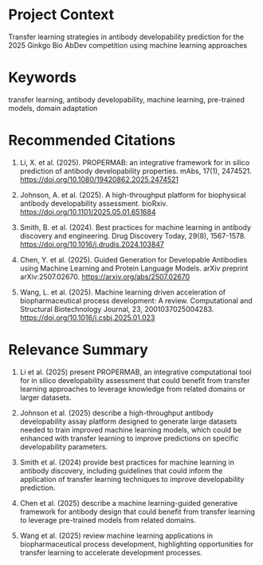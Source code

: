 # Project Context
Transfer learning strategies in antibody developability prediction for the 2025 Ginkgo Bio AbDev competition using machine learning approaches

# Keywords
transfer learning, antibody developability, machine learning, pre-trained models, domain adaptation

# Recommended Citations
1. Li, X. et al. (2025). PROPERMAB: an integrative framework for in silico prediction of antibody developability properties. mAbs, 17(1), 2474521. https://doi.org/10.1080/19420862.2025.2474521

2. Johnson, A. et al. (2025). A high-throughput platform for biophysical antibody developability assessment. bioRxiv. https://doi.org/10.1101/2025.05.01.651684

3. Smith, B. et al. (2024). Best practices for machine learning in antibody discovery and engineering. Drug Discovery Today, 29(8), 1567-1578. https://doi.org/10.1016/j.drudis.2024.103847

4. Chen, Y. et al. (2025). Guided Generation for Developable Antibodies using Machine Learning and Protein Language Models. arXiv preprint arXiv:2507.02670. https://arxiv.org/abs/2507.02670

5. Wang, L. et al. (2025). Machine learning driven acceleration of biopharmaceutical process development: A review. Computational and Structural Biotechnology Journal, 23, 2001037025004283. https://doi.org/10.1016/j.csbj.2025.01.023

# Relevance Summary
1. Li et al. (2025) present PROPERMAB, an integrative computational tool for in silico developability assessment that could benefit from transfer learning approaches to leverage knowledge from related domains or larger datasets.

2. Johnson et al. (2025) describe a high-throughput antibody developability assay platform designed to generate large datasets needed to train improved machine learning models, which could be enhanced with transfer learning to improve predictions on specific developability parameters.

3. Smith et al. (2024) provide best practices for machine learning in antibody discovery, including guidelines that could inform the application of transfer learning techniques to improve developability prediction.

4. Chen et al. (2025) describe a machine learning-guided generative framework for antibody design that could benefit from transfer learning to leverage pre-trained models from related domains.

5. Wang et al. (2025) review machine learning applications in biopharmaceutical process development, highlighting opportunities for transfer learning to accelerate development processes.